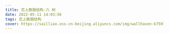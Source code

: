 ```yaml
---
title: 恋上数据结构-六 树
date: 2022-05-11 14:03:56
tags: 恋上数据结构
cover: https://sailliao.oss-cn-beijing.aliyuncs.com/img/wallhaven-k75977.jpg
---
```

